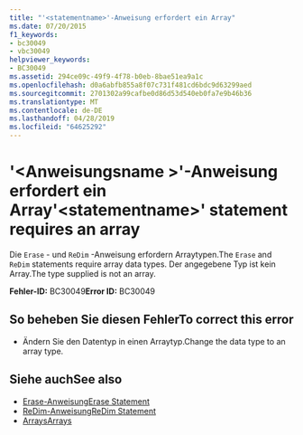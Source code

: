 ```yaml
---
title: "'<statementname>'-Anweisung erfordert ein Array"
ms.date: 07/20/2015
f1_keywords:
- bc30049
- vbc30049
helpviewer_keywords:
- BC30049
ms.assetid: 294ce09c-49f9-4f78-b0eb-8bae51ea9a1c
ms.openlocfilehash: d0a6abfb855a8f07c731f481cd6bdc9d63299aed
ms.sourcegitcommit: 2701302a99cafbe0d86d53d540eb0fa7e9b46b36
ms.translationtype: MT
ms.contentlocale: de-DE
ms.lasthandoff: 04/28/2019
ms.locfileid: "64625292"
---
```

# <a name="statementname-statement-requires-an-array"></a><span data-ttu-id="2d2fd-102">'\<Anweisungsname >'-Anweisung erfordert ein Array</span><span class="sxs-lookup"><span data-stu-id="2d2fd-102">'\<statementname>' statement requires an array</span></span>
<span data-ttu-id="2d2fd-103">Die `Erase` - und `ReDim` -Anweisung erfordern Arraytypen.</span><span class="sxs-lookup"><span data-stu-id="2d2fd-103">The `Erase` and `ReDim` statements require array data types.</span></span> <span data-ttu-id="2d2fd-104">Der angegebene Typ ist kein Array.</span><span class="sxs-lookup"><span data-stu-id="2d2fd-104">The type supplied is not an array.</span></span>  
  
 <span data-ttu-id="2d2fd-105">**Fehler-ID:** BC30049</span><span class="sxs-lookup"><span data-stu-id="2d2fd-105">**Error ID:** BC30049</span></span>  
  
## <a name="to-correct-this-error"></a><span data-ttu-id="2d2fd-106">So beheben Sie diesen Fehler</span><span class="sxs-lookup"><span data-stu-id="2d2fd-106">To correct this error</span></span>  
  
- <span data-ttu-id="2d2fd-107">Ändern Sie den Datentyp in einen Arraytyp.</span><span class="sxs-lookup"><span data-stu-id="2d2fd-107">Change the data type to an array type.</span></span>  
  
## <a name="see-also"></a><span data-ttu-id="2d2fd-108">Siehe auch</span><span class="sxs-lookup"><span data-stu-id="2d2fd-108">See also</span></span>

- [<span data-ttu-id="2d2fd-109">Erase-Anweisung</span><span class="sxs-lookup"><span data-stu-id="2d2fd-109">Erase Statement</span></span>](../../visual-basic/language-reference/statements/erase-statement.md)
- [<span data-ttu-id="2d2fd-110">ReDim-Anweisung</span><span class="sxs-lookup"><span data-stu-id="2d2fd-110">ReDim Statement</span></span>](../../visual-basic/language-reference/statements/redim-statement.md)
- [<span data-ttu-id="2d2fd-111">Arrays</span><span class="sxs-lookup"><span data-stu-id="2d2fd-111">Arrays</span></span>](../../visual-basic/programming-guide/language-features/arrays/index.md)
